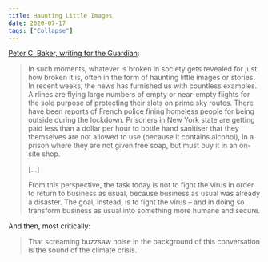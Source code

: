```yaml
---
title: Haunting Little Images
date: 2020-07-17
tags: ["Collapse"]
---
```


[Peter C. Baker, writing for the Guardian](https://www.theguardian.com/world/2020/mar/31/how-will-the-world-emerge-from-the-coronavirus-crisis):

> In such moments, whatever is broken in society gets revealed for just how broken it is, often in the form of haunting little images or stories. In recent weeks, the news has furnished us with countless examples. Airlines are flying large numbers of empty or near-empty flights for the sole purpose of protecting their slots on prime sky routes. There have been reports of French police fining homeless people for being outside during the lockdown. Prisoners in New York state are getting paid less than a dollar per hour to bottle hand sanitiser that they themselves are not allowed to use (because it contains alcohol), in a prison where they are not given free soap, but must buy it in an on-site shop.
>
> [...]
>
> From this perspective, the task today is not to fight the virus in order to return to business as usual, because business as usual was already a disaster. The goal, instead, is to fight the virus – and in doing so transform business as usual into something more humane and secure.

And then, most critically:

> That screaming buzzsaw noise in the background of this conversation is the sound of the climate crisis.
